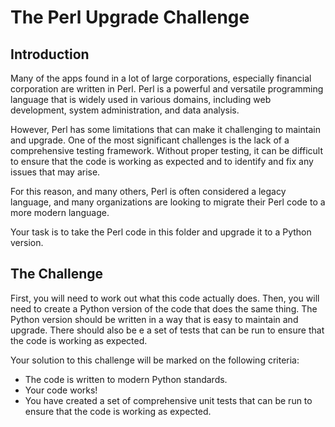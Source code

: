 # The Perl Upgrade Challenge

## Introduction
Many of the apps found in a lot of large corporations, especially financial corporation are written in Perl. Perl is a powerful and versatile programming language that is widely used in various domains, including web development, system administration, and data analysis.

However, Perl has some limitations that can make it challenging to maintain and upgrade. One of the most significant challenges is the lack of a comprehensive testing framework. Without proper testing, it can be difficult to ensure that the code is working as expected and to identify and fix any issues that may arise.

For this reason, and many others, Perl is often considered a legacy language, and many organizations are looking to migrate their Perl code to a more modern language.

Your task is  to take the Perl code in this folder and upgrade it to a Python version. 

## The Challenge
First, you will need to work out what this code actually does. Then, you will need to create a Python version of the code that does the same thing. The Python version should be written in a way that is easy to maintain and upgrade. There should also be e a set of tests that can be run to ensure that the code is working as expected.

Your solution to this challenge will be marked on the following criteria:
- The code is written to modern Python standards.
- Your code works!
- You have created a set of comprehensive unit tests that can be run to ensure that the code is working as expected.

